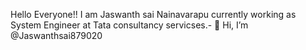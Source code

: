 Hello Everyone!! I am Jaswanth sai Nainavarapu currently working as System Engineer at Tata consultancy servicses.- 👋 Hi, I’m @Jaswanthsai879020

